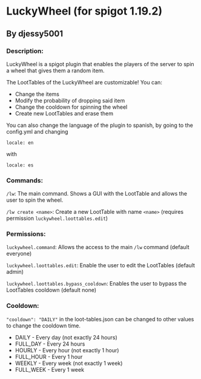LuckyWheel (for spigot 1.19.2)
==========
By djessy5001
-------

### Description:

LuckyWheel is a spigot plugin that enables the players of the server to spin a wheel
that gives them a random item.

The LootTables of the LuckyWheel are customizable! You can:

- Change the items
- Modify the probability of dropping said item
- Change the cooldown for spinning the wheel
- Create new LootTables and erase them

You can also change the language of the plugin to spanish, by going to the config.yml
and changing

`locale: en`

with

`locale: es`

### Commands:

`/lw`: The main command. Shows a GUI with the LootTable and allows the user to spin the wheel.

`/lw create <name>`: Create a new LootTable with name `<name>` (requires permission `luckywheel.loottables.edit`)

### Permissions:

`luckywheel.command`: Allows the access to the main `/lw` command (default everyone)

`luckywheel.loottables.edit`: Enable the user to edit the LootTables (default admin)

`luckywheel.loottables.bypass_cooldown`: Enables the user to bypass the LootTables cooldown (default none)

### Cooldown:

`"cooldown": "DAILY"` in the loot-tables.json can be changed to other values to change the
cooldown time.

- DAILY - Every day (not exactly 24 hours)
- FULL_DAY - Every 24 hours
- HOURLY - Every hour (not exactly 1 hour)
- FULL_HOUR - Every 1 hour
- WEEKLY - Every week (not exactly 1 week)
- FULL_WEEK - Every 1 week